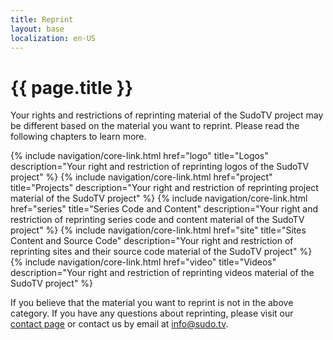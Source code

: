 ```yaml
---
title: Reprint
layout: base
localization: en-US
---
```


# {{ page.title }}

Your rights and restrictions of reprinting material of the SudoTV project may be different based on the material you want to reprint. Please read the following chapters to learn more.

{% include navigation/core-link.html
    href="logo"
    title="Logos"
    description="Your right and restriction of reprinting logos of the SudoTV project"
%}
{% include navigation/core-link.html
    href="project"
    title="Projects"
    description="Your right and restriction of reprinting project material of the SudoTV project"
%}
{% include navigation/core-link.html
    href="series"
    title="Series Code and Content"
    description="Your right and restriction of reprinting series code and content material of the SudoTV project"
%}
{% include navigation/core-link.html
    href="site"
    title="Sites Content and Source Code"
    description="Your right and restriction of reprinting sites and their source code material of the SudoTV project"
%}
{% include navigation/core-link.html
    href="video"
    title="Videos"
    description="Your right and restriction of reprinting videos material of the SudoTV project"
%}

If you believe that the material you want to reprint is not in the above category. If you have any questions about reprinting, please visit our [contact page](https://sudo.tv/contact) or contact us by email at [info@sudo.tv](mailto://info@sudo.tv).
